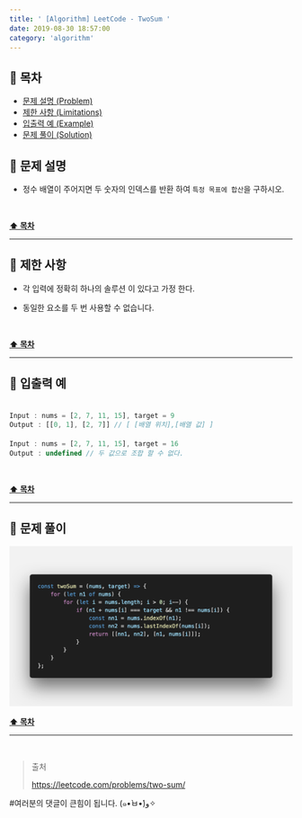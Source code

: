 ```yaml
---
title: ' [Algorithm] LeetCode - TwoSum '
date: 2019-08-30 18:57:00
category: 'algorithm'
---
```


## **💎 목차**
  * [문제 설명 (Problem)](#-문제-설명)
  * [제한 사항 (Limitations)](#-제한-사항)
  * [입출력 예 (Example)](#-입출력-예)
  * [문제 풀이 (Solution)](#-문제-풀이)

## **📕 문제 설명**

- 정수 배열이 주어지면 두 숫자의 인덱스를 반환 하여 `특정 목표에 합산`을 구하시오.

<br />

**[⬆ 목차](#-목차)**

---

## **🔖 제한 사항**

- 각 입력에 정확히 하나의 솔루션 이 있다고 가정 한다.

- 동일한 요소를 두 번 사용할 수 없습니다.

<br />

**[⬆ 목차](#-목차)**

---

## **📙 입출력 예**

```js

Input : nums = [2, 7, 11, 15], target = 9
Output : [[0, 1], [2, 7]] // [ [배열 위치],[배열 값] ]

Input : nums = [2, 7, 11, 15], target = 16
Output : undefined // 두 값으로 조합 할 수 없다. 

```

<br />

**[⬆ 목차](#-목차)**

---

## **📘 문제 풀이**

![](../../../assets/algorithm/leetcode/leetcode.1.solution.png)
<br />

**[⬆ 목차](#-목차)**

---

<br />

> 출처 
> 
> <a href="https://leetcode.com/problems/two-sum/" target="_blank">https://leetcode.com/problems/two-sum/</a>

#여러분의 댓글이 큰힘이 됩니다. (๑•̀ㅂ•́)و✧
